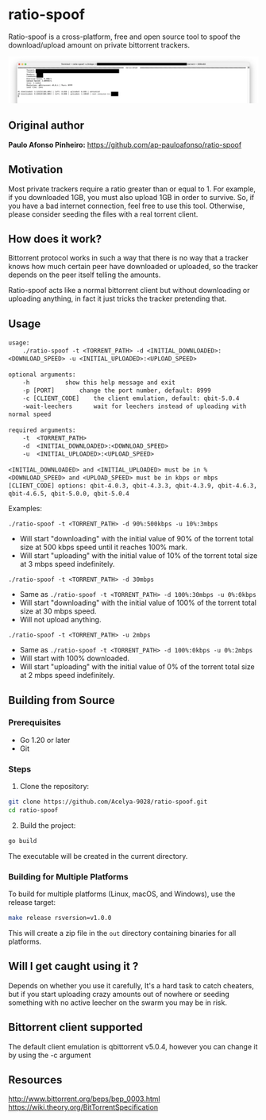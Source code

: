 # ratio-spoof
Ratio-spoof is a cross-platform, free and open source tool to spoof the download/upload amount on private bittorrent trackers.

![](./assets/screenshot.png)

## Original author

**Paulo Afonso Pinheiro:** https://github.com/ap-pauloafonso/ratio-spoof  

## Motivation
Most private trackers require a ratio greater than or equal to 1. For example, if you downloaded 1GB, you must also upload 1GB in order to survive. So, if you have a bad internet connection, feel free to use this tool. Otherwise, please consider seeding the files with a real torrent client.

## How does it work?
Bittorrent protocol works in such a way that there is no way that a tracker knows how much certain peer have downloaded or uploaded, so the tracker depends on the peer itself telling the amounts.

Ratio-spoof acts like a normal bittorrent client but without downloading or uploading anything, in fact it just tricks the tracker pretending that.

## Usage
```
usage: 
	./ratio-spoof -t <TORRENT_PATH> -d <INITIAL_DOWNLOADED>:<DOWNLOAD_SPEED> -u <INITIAL_UPLOADED>:<UPLOAD_SPEED> 

optional arguments:
	-h			show this help message and exit
	-p [PORT]		change the port number, default: 8999
	-c [CLIENT_CODE]	the client emulation, default: qbit-5.0.4
	-wait-leechers		wait for leechers instead of uploading with normal speed
	  
required arguments:
	-t  <TORRENT_PATH>     
	-d  <INITIAL_DOWNLOADED>:<DOWNLOAD_SPEED> 
	-u  <INITIAL_UPLOADED>:<UPLOAD_SPEED> 
	  
<INITIAL_DOWNLOADED> and <INITIAL_UPLOADED> must be in %
<DOWNLOAD_SPEED> and <UPLOAD_SPEED> must be in kbps or mbps
[CLIENT_CODE] options: qbit-4.0.3, qbit-4.3.3, qbit-4.3.9, qbit-4.6.3, qbit-4.6.5, qbit-5.0.0, qbit-5.0.4
```

Examples:

```
./ratio-spoof -t <TORRENT_PATH> -d 90%:500kbps -u 10%:3mbps
```
* Will start "downloading" with the initial value of 90% of the torrent total size at 500 kbps speed until it reaches 100% mark.
* Will start "uploading" with the initial value of 10% of the torrent total size at 3 mbps speed indefinitely.

```
./ratio-spoof -t <TORRENT_PATH> -d 30mbps
```
* Same as `./ratio-spoof -t <TORRENT_PATH> -d 100%:30mbps -u 0%:0kbps`
* Will start "downloading" with the initial value of 100% of the torrent total size at 30 mbps speed.
* Will not upload anything.

```
./ratio-spoof -t <TORRENT_PATH> -u 2mbps
```
* Same as `./ratio-spoof -t <TORRENT_PATH> -d 100%:0kbps -u 0%:2mbps`
* Will start with 100% downloaded.
* Will start "uploading" with the initial value of 0% of the torrent total size at 2 mbps speed indefinitely.

## Building from Source

### Prerequisites
- Go 1.20 or later
- Git

### Steps
1. Clone the repository:
```bash
git clone https://github.com/Acelya-9028/ratio-spoof.git
cd ratio-spoof
```

2. Build the project:
```bash
go build
```

The executable will be created in the current directory.

### Building for Multiple Platforms
To build for multiple platforms (Linux, macOS, and Windows), use the release target:
```bash
make release rsversion=v1.0.0
```
This will create a zip file in the `out` directory containing binaries for all platforms.

## Will I get caught using it ?
Depends on whether you use it carefully, It's a hard task to catch cheaters, but if you start uploading crazy amounts out of nowhere or seeding something with no active leecher on the swarm you may be in risk.

## Bittorrent client supported 
The default client emulation is qbittorrent v5.0.4, however you can change it by using the -c argument

## Resources
http://www.bittorrent.org/beps/bep_0003.html  
https://wiki.theory.org/BitTorrentSpecification
